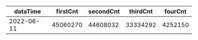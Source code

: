 |dataTime|firstCnt|secondCnt|thirdCnt|fourCnt|
|-|-|-|-|-|
|2022-06-11|45060270|44608032|33334292|4252150|
